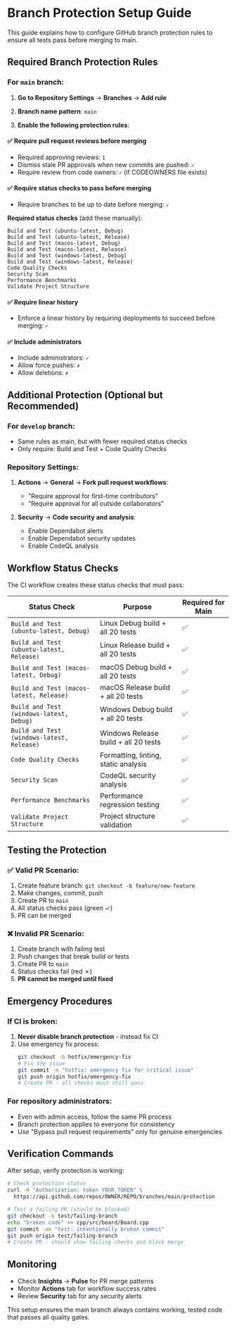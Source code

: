 # Branch Protection Setup Guide

This guide explains how to configure GitHub branch protection rules to ensure all tests pass before merging to main.

## Required Branch Protection Rules

### For `main` branch:

1. **Go to Repository Settings** → **Branches** → **Add rule**

2. **Branch name pattern**: `main`

3. **Enable the following protection rules**:

#### ✅ **Require pull request reviews before merging**
- Required approving reviews: `1`
- Dismiss stale PR approvals when new commits are pushed: `✓`
- Require review from code owners: `✓` (if CODEOWNERS file exists)

#### ✅ **Require status checks to pass before merging**
- Require branches to be up to date before merging: `✓`

**Required status checks** (add these manually):
```
Build and Test (ubuntu-latest, Debug)
Build and Test (ubuntu-latest, Release)  
Build and Test (macos-latest, Debug)
Build and Test (macos-latest, Release)
Build and Test (windows-latest, Debug)
Build and Test (windows-latest, Release)
Code Quality Checks
Security Scan  
Performance Benchmarks
Validate Project Structure
```

#### ✅ **Require linear history**
- Enforce a linear history by requiring deployments to succeed before merging: `✓`

#### ✅ **Include administrators**
- Include administrators: `✓`
- Allow force pushes: `✗`
- Allow deletions: `✗`

## Additional Protection (Optional but Recommended)

### For `develop` branch:
- Same rules as main, but with fewer required status checks
- Only require: Build and Test + Code Quality Checks

### Repository Settings:
1. **Actions** → **General** → **Fork pull request workflows**: 
   - "Require approval for first-time contributors"
   - "Require approval for all outside collaborators"

2. **Security** → **Code security and analysis**:
   - Enable Dependabot alerts
   - Enable Dependabot security updates
   - Enable CodeQL analysis

## Workflow Status Checks

The CI workflow creates these status checks that must pass:

| Status Check | Purpose | Required for Main |
|--------------|---------|-------------------|
| `Build and Test (ubuntu-latest, Debug)` | Linux Debug build + all 20 tests | ✅ |
| `Build and Test (ubuntu-latest, Release)` | Linux Release build + all 20 tests | ✅ |
| `Build and Test (macos-latest, Debug)` | macOS Debug build + all 20 tests | ✅ |
| `Build and Test (macos-latest, Release)` | macOS Release build + all 20 tests | ✅ |
| `Build and Test (windows-latest, Debug)` | Windows Debug build + all 20 tests | ✅ |
| `Build and Test (windows-latest, Release)` | Windows Release build + all 20 tests | ✅ |
| `Code Quality Checks` | Formatting, linting, static analysis | ✅ |
| `Security Scan` | CodeQL security analysis | ✅ |
| `Performance Benchmarks` | Performance regression testing | ✅ |
| `Validate Project Structure` | Project structure validation | ✅ |

## Testing the Protection

### ✅ **Valid PR Scenario**:
1. Create feature branch: `git checkout -b feature/new-feature`
2. Make changes, commit, push
3. Create PR to `main`
4. All status checks pass (green ✓)
5. PR can be merged

### ❌ **Invalid PR Scenario**:
1. Create branch with failing test
2. Push changes that break build or tests  
3. Create PR to `main`
4. Status checks fail (red ✗)
5. **PR cannot be merged until fixed**

## Emergency Procedures

### If CI is broken:
1. **Never disable branch protection** - instead fix CI
2. Use emergency fix process:
   ```bash
   git checkout -b hotfix/emergency-fix
   # Fix the issue
   git commit -m "hotfix: emergency fix for critical issue"  
   git push origin hotfix/emergency-fix
   # Create PR - all checks must still pass
   ```

### For repository administrators:
- Even with admin access, follow the same PR process
- Branch protection applies to everyone for consistency
- Use "Bypass pull request requirements" only for genuine emergencies

## Verification Commands

After setup, verify protection is working:

```bash
# Check protection status
curl -H "Authorization: token YOUR_TOKEN" \
  https://api.github.com/repos/OWNER/REPO/branches/main/protection

# Test a failing PR (should be blocked)
git checkout -b test/failing-branch
echo "broken code" >> cpp/src/board/Board.cpp  
git commit -am "test: intentionally broken commit"
git push origin test/failing-branch
# Create PR - should show failing checks and block merge
```

## Monitoring

- Check **Insights** → **Pulse** for PR merge patterns
- Monitor **Actions** tab for workflow success rates  
- Review **Security** tab for any security alerts

This setup ensures the main branch always contains working, tested code that passes all quality gates.